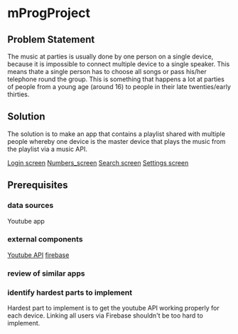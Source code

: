 # mProgProject

## Problem Statement
The music at parties is usually done by one person on a single device, because it is impossible to connect multiple 		   device to a single speaker. This means thate a single person has to choose all songs or pass his/her telephone round the group. 
This is something that happens a lot at parties of people from a young age (around 16) to people in their late twenties/early thirties.
	
## Solution
The solution is to make an app that contains a playlist shared with multiple people whereby one device is the master device that plays the music from the playlist via a music API.

[Login screen](/doc/Login_screen.jpg)
[Numbers_screen](/doc/Group_leader_screen.jpg)
[Search screen](/doc/Search_screen.jpg)
[Settings screen](/doc/Settings_screen.jpg)
	
## Prerequisites
### data sources
Youtube app
	
### external components
[Youtube API](https://www.youtube.com/yt/dev/api-resources/)
[firebase](https://firebase.google.com/)
	
### review of similar apps

### identify hardest parts to implement
Hardest part to implement is to get the youtube API working properly for each device. Linking all users via Firebase shouldn't be too hard to implement.
